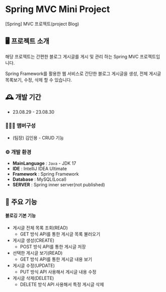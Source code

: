 # Spring MVC Mini Project
[Spring] MVC 프로젝트(project Blog)

## 🖥️ 프로젝트 소개
해당 프로젝트는 간편한 블로그 게시글를 게시 및 관리 하는 Spring MVC 프로젝트입니다.

Spring Framework를 활용한 웹 서비스로 간단한 블로그 게시글을 생성, 전체 게시글 목록보기, 수정, 삭제 할 수 있습니다.

## 🕰️ 개발 기간
* 23.08.29 - 23.08.30

### 🧑‍🤝‍🧑 맴버구성
- (팀장) 김인용 - CRUD 기능

### ⚙️ 개발 환경
- **MainLanguage** : `Java` - JDK 17
- **IDE** : IntelliJ IDEA Ultimate
- **Framework** : Spring Framework
- **Database** : MySQL(Local)
- **SERVER** : Spring inner server(not published)

## 📌 주요 기능
#### 블로깅 기본 기능
* 게시글 전체 목록 조회(READ)
    - GET 방식 API를 통한 게시글 목록 불러오기
* 게시글 생성(CREATE)
    - POST 방식 API를 통한 게시글 저장
* 선택한 게시글 보기(READ)
    - GET 방식 API를 통한 게시글 내용 보기
* 게시글 수정(UPDATE)
    - PUT 방식 API 사용해서 게시글 내용 수정
* 게시글 삭제(DELETE)
    - DELETE 방식 API 사용해서 특정 게시글 삭제
